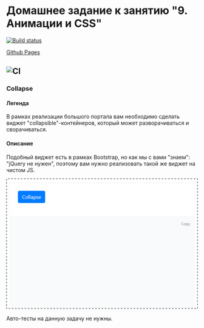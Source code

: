 # Домашнее задание к занятию "9. Анимации и CSS"

[![Build status](https://ci.appveyor.com/api/projects/status/drcam4dlypw2hst9?svg=true)](https://ci.appveyor.com/project/EGalanin/js-animation)

[Github Pages](https://egalanin.github.io/js_animation/ "Ссылка на Github Pages")

![CI](https://github.com/EGalanin/js_animation/actions/workflows/web.yml/badge.svg)
---

### Collapse

#### Легенда

В рамках реализации большого портала вам необходимо сделать виджет "collapsible"-контейнеров, который может разворачиваться и сворачиваться.

#### Описание

Подобный виджет есть в рамках Bootstrap, но как мы с вами "знаем": "jQuery не нужен", поэтому вам нужно реализовать такой же виджет на чистом JS.

![](./pic/collapse.gif)

Авто-тесты на данную задачу не нужны.
